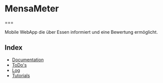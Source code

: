 # MensaMeter
===

Mobile WebApp die über Essen informiert und eine Bewertung ermöglicht.

## Index

* [Documentation](https://github.com/invad0r/MensaMeter/tree/master/doc/documentation.md)
* [ToDo's](https://github.com/invad0r/MensaMeter/tree/master/doc/todo.md)
* [Log](https://github.com/invad0r/MensaMeter/tree/master/doc/log.md)
* [Tutorials](https://github.com/invad0r/MensaMeter/tree/master/doc/tutorials.md)


